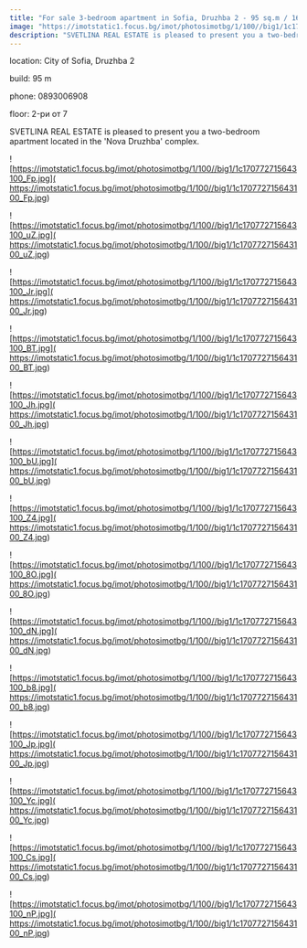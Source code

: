 ```yaml
---
title: "For sale 3-bedroom apartment in Sofia, Druzhba 2 - 95 sq.m / 164999 EUR :: imot.bg Ad"
image: "https://imotstatic1.focus.bg/imot/photosimotbg/1/100//big1/1c170772715643100_8e.jpg"
description: "SVETLINA REAL ESTATE is pleased to present you a two-bedroom apartment located in the 'Nova Druzhba' complex."
---
```


location: City of Sofia, Druzhba 2

build: 95 m

phone: 0893006908

floor: 2-ри от 7

SVETLINA REAL ESTATE is pleased to present you a two-bedroom apartment located in the 'Nova Druzhba' complex.


![https://imotstatic1.focus.bg/imot/photosimotbg/1/100//big1/1c170772715643100_Fp.jpg]( https://imotstatic1.focus.bg/imot/photosimotbg/1/100//big1/1c170772715643100_Fp.jpg)


![https://imotstatic1.focus.bg/imot/photosimotbg/1/100//big1/1c170772715643100_uZ.jpg]( https://imotstatic1.focus.bg/imot/photosimotbg/1/100//big1/1c170772715643100_uZ.jpg)


![https://imotstatic1.focus.bg/imot/photosimotbg/1/100//big1/1c170772715643100_Jr.jpg]( https://imotstatic1.focus.bg/imot/photosimotbg/1/100//big1/1c170772715643100_Jr.jpg)


![https://imotstatic1.focus.bg/imot/photosimotbg/1/100//big1/1c170772715643100_BT.jpg]( https://imotstatic1.focus.bg/imot/photosimotbg/1/100//big1/1c170772715643100_BT.jpg)


![https://imotstatic1.focus.bg/imot/photosimotbg/1/100//big1/1c170772715643100_Jh.jpg]( https://imotstatic1.focus.bg/imot/photosimotbg/1/100//big1/1c170772715643100_Jh.jpg)


![https://imotstatic1.focus.bg/imot/photosimotbg/1/100//big1/1c170772715643100_bU.jpg]( https://imotstatic1.focus.bg/imot/photosimotbg/1/100//big1/1c170772715643100_bU.jpg)


![https://imotstatic1.focus.bg/imot/photosimotbg/1/100//big1/1c170772715643100_Z4.jpg]( https://imotstatic1.focus.bg/imot/photosimotbg/1/100//big1/1c170772715643100_Z4.jpg)


![https://imotstatic1.focus.bg/imot/photosimotbg/1/100//big1/1c170772715643100_8O.jpg]( https://imotstatic1.focus.bg/imot/photosimotbg/1/100//big1/1c170772715643100_8O.jpg)


![https://imotstatic1.focus.bg/imot/photosimotbg/1/100//big1/1c170772715643100_dN.jpg]( https://imotstatic1.focus.bg/imot/photosimotbg/1/100//big1/1c170772715643100_dN.jpg)


![https://imotstatic1.focus.bg/imot/photosimotbg/1/100//big1/1c170772715643100_b8.jpg]( https://imotstatic1.focus.bg/imot/photosimotbg/1/100//big1/1c170772715643100_b8.jpg)


![https://imotstatic1.focus.bg/imot/photosimotbg/1/100//big1/1c170772715643100_Jp.jpg]( https://imotstatic1.focus.bg/imot/photosimotbg/1/100//big1/1c170772715643100_Jp.jpg)


![https://imotstatic1.focus.bg/imot/photosimotbg/1/100//big1/1c170772715643100_Yc.jpg]( https://imotstatic1.focus.bg/imot/photosimotbg/1/100//big1/1c170772715643100_Yc.jpg)


![https://imotstatic1.focus.bg/imot/photosimotbg/1/100//big1/1c170772715643100_Cs.jpg]( https://imotstatic1.focus.bg/imot/photosimotbg/1/100//big1/1c170772715643100_Cs.jpg)


![https://imotstatic1.focus.bg/imot/photosimotbg/1/100//big1/1c170772715643100_nP.jpg]( https://imotstatic1.focus.bg/imot/photosimotbg/1/100//big1/1c170772715643100_nP.jpg)


